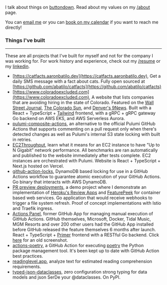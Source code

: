 I talk about things on
[buttondown](https://buttondown.email/abatilo/archive). Read about my values on
my [/about](/about) page.

You can [email me](mailto:aaronbatilo@gmail.com) or you can [book on my calendar](https://calendar.aaronbatilo.dev) if you want to reach me directly!

### Things I've built

---

These are all projects that I've built for myself and not for the company I was
working for. For work history and experience, check out my [/resume](/resume)
or my [linkedin](https://www.linkedin.com/in/abatilo).

- [https://catfacts.aaronbatilo.dev](https://catfacts.aaronbatilo.dev), Get a
  daily SMS message with a fact about cats. Fully open sourced at
  [https://github.com/abatilo/catfacts](https://github.com/abatilo/catfacts)
- [https://www.coloradoexcluded.com](https://www.coloradoexcluded.com), A website that
  lists companies that are avoiding hiring in the state of Colorado. Featured
  on the [Wall Street
  Journal](https://www.wsj.com/articles/many-companies-want-remote-workersexcept-from-colorado-11623937649?reflink=desktopwebshare_permalink),
  [The Colorado
  Sun](https://coloradosun.com/2021/06/19/colorado-job-openings-salary-equal-pay-unemployment/),
  and [Denver's
  9News](https://www.9news.com/video/news/local/next/website-tracks-companies-exclude-colorado-applicants-salary-requirement-law/73-ffbab2e6-bbd3-4118-b99f-c5a85361e983).
  Built with a React + TypeScript + [Tailwind](https://tailwindui.com/) frontend, with a gRPC + gRPC
  gateway Go backend on AWS EKS, and AWS Serverless Aurora.
- [pulumi-composite-actions](https://github.com/abatilo/pulumi-composite-actions),
  an alternative to the official Pulumi GitHub Actions that supports commenting
  on a pull request only when there's detected changes as well as Pulumi's
  internal S3 state locking with built in retries.
- [EC2Throughput](https://ec2throughput.info), learn what it means for an EC2
  instance to have ”Up to N Gigabit” network performance. All benchmarks are
  ran automatically and published to the website immediately after tests
  complete. EC2 instances are orchestrated with Pulumi. Website is React +
  TypeScript + Next.js hosted on Vercel.
- [github-action-locks](https://github.com/abatilo/github-action-locks),
  DynamoDB based locking for use in a GitHub Actions workflow to guarantee
  atomic execution of your GitHub Actions. Go binary that interacts with
  AWS DynamoDB.
- [PR preview deployments](https://github.com/abatilo/streamlit-preview-environments-demo),
  a demo project where I demonstrate an implementation of [Heroku's Review
  Apps](https://devcenter.heroku.com/articles/github-integration-review-apps)
  and [FeaturePeek](https://featurepeek.com/) for container based web services.
  Go application that would receive webhooks to trigger a file system
  refresh. Proof of concept implementations with Istio and Traefik ingress.
- [Actions Panel](https://github.com/apps/actionspanel), former GitHub App for managing
  manual execution of GitHub Actions. GitHub themselves, Microsoft, Docker,
  Tidal Music, MGM Resorts and over 200 other users had the GitHub App
  installed before GitHub released the feature themselves 6 months after
  launch. React + TypeScript + [Primer](https://github.com/primer/components)
  frontend with a RESTful Go backend. Click [here](/actionspanel-preview.png)
  for an old screenshot.
- [actions-poetry](https://github.com/abatilo/actions-poetry), a GitHub Action
  for executing [poetry](https://github.com/python-poetry/poetry) the Python
  package management tool. It's been kept up to date with GitHub Action best
  practices.
- [readinglevel.app](https://readinglevel.app), analyze text for estimated
  reading comprehension requirements.
- [typed-json-dataclasses](https://github.com/abatilo/typed-json-dataclass),
  zero configuration strong typing for data models and json SerDe your
  @dataclasses. On PyPI.
